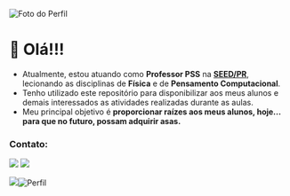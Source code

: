 ![Foto do Perfil](https://user-images.githubusercontent.com/100809861/176976574-5f941a4b-6cd9-4c8d-9ed0-932d974e001e.jpg)



# 👋 Olá!!!


- Atualmente, estou atuando como **Professor PSS** na **[SEED/PR](https://www.educacao.pr.gov.br/)**, lecionando as disciplinas de **Física** e de **Pensamento Computacional**.
- Tenho utilizado este repositório para disponibilizar aos meus alunos e demais interessados as atividades realizadas durante as aulas.
- Meu principal objetivo é **proporcionar raízes aos meus alunos, hoje... para que no futuro, possam adquirir asas.**

### Contato:
<a href = "mailto:professor.mocellin@gmail.com"><img src="https://img.shields.io/badge/Gmail-D14836?style=for-the-badge&logo=gmail&logoColor=white" target="_blank"></a>
<a href="https://www.linkedin.com/in/marcus-mocellin/" target="_blank"><img src="https://img.shields.io/badge/-LinkedIn-%230077B5?style=for-the-badge&logo=linkedin&logoColor=white" target="_blank"></a>

![](https://komarev.com/ghpvc/?username=marcus-mocellin&style=for-the-badge)![Perfil](https://user-images.githubusercontent.com/100809861/176976324-d67b077d-20b6-4728-b47e-241896abdde5.jpg)


<!---
marcus-mocellin/marcus-mocellin is a ✨ special ✨ repository because its `README.md` (this file) appears on your GitHub profile.
You can click the Preview link to take a look at your changes.
--->
